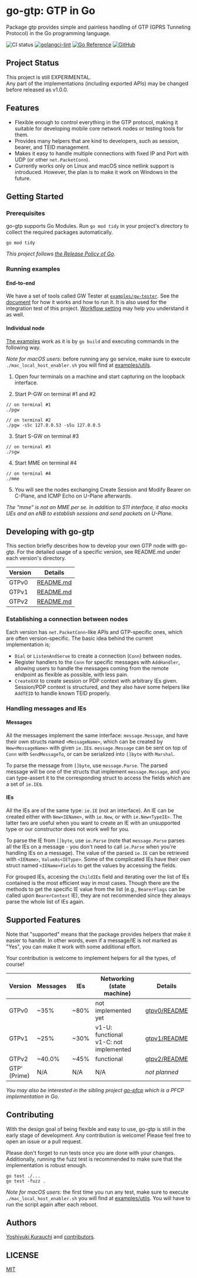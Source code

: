# go-gtp: GTP in Go

Package gtp provides simple and painless handling of GTP (GPRS Tunneling Protocol) in the Go programming language.

![CI status](https://github.com/YouShengLiu/go-gtp/actions/workflows/go.yml/badge.svg)
[![golangci-lint](https://github.com/YouShengLiu/go-gtp/actions/workflows/golangci-lint.yml/badge.svg)](https://github.com/YouShengLiu/go-gtp/actions/workflows/golangci-lint.yml)
[![Go Reference](https://pkg.go.dev/badge/github.com/YouShengLiu/go-gtp.svg)](https://pkg.go.dev/github.com/YouShengLiu/go-gtp)
[![GitHub](https://img.shields.io/github/license/mashape/apistatus.svg)](https://github.com/YouShengLiu/go-gtp/blob/master/LICENSE)

## Project Status

This project is still EXPERIMENTAL.  
Any part of the implementations (including exported APIs) may be changed before released as v1.0.0.

## Features

* Flexible enough to control everything in the GTP protocol, making it suitable for developing mobile core network nodes or testing tools for them.
* Provides many helpers that are kind to developers, such as session, bearer, and TEID management.
* Makes it easy to handle multiple connections with fixed IP and Port with UDP (or other `net.PacketConn`).
* Currently works only on Linux and macOS since netlink support is introduced. However, the plan is to make it work on Windows in the future.

## Getting Started

### Prerequisites

go-gtp supports Go Modules. Run `go mod tidy` in your project's directory to collect the required packages automatically.

```
go mod tidy
```

_This project follows [the Release Policy of Go](https://golang.org/doc/devel/release.html#policy)._

### Running examples

#### End-to-end

We have a set of tools called GW Tester at [`examples/gw-tester`](./examples/gw-tester). See the [document](./examples/gw-tester/README.md) for how it works and how to run it. It is also used for the integration test of this project. [Workflow setting](./.github/workflows/go.yml) may help you understand it as well.

#### Individual node

[The examples](examples/) work as it is by `go build` and executing commands in the following way.

*Note for macOS users*: before running any go service, make sure to execute `./mac_local_host_enabler.sh` you will find at [examples/utils](examples/utils).

1. Open four terminals on a machine and start capturing on the loopback interface.

2. Start P-GW on terminal #1 and #2
```shell-session
// on terminal #1
./pgw

// on terminal #2
./pgw -s5c 127.0.0.53 -s5u 127.0.0.5
```

3. Start S-GW on terminal #3

```shell-session
// on terminal #3
./sgw
```

4. Start MME on terminal #4

```shell-session
// on terminal #4
./mme
```

5. You will see the nodes exchanging Create Session and Modify Bearer on C-Plane, and ICMP Echo on U-Plane afterwards.

_The "mme" is not an MME per se. In addition to S11 interface, it also mocks UEs and an eNB to establish sessions and send packets on U-Plane._

## Developing with go-gtp

This section briefly describes how to develop your own GTP node with go-gtp.
For the detailed usage of a specific version, see README.md under each version's directory.

| Version | Details                      |
| ------- | ---------------------------- |
| GTPv0   | [README.md](gtpv0/README.md) |
| GTPv1   | [README.md](gtpv1/README.md) |
| GTPv2   | [README.md](gtpv2/README.md) |

### Establishing a connection between nodes

Each version has `net.PacketConn`-like APIs and GTP-specific ones, which are often version-specific.
The basic idea behind the current implementation is;

* `Dial` or `ListenAndServe` to create a connection (`Conn`) between nodes.
* Register handlers to the `Conn` for specific messages with `AddHandler`, allowing users to handle the messages coming from the remote endpoint as flexible as possible, with less pain.
* `CreateXXX` to create session or PDP context with arbitrary IEs given. Session/PDP context is structured, and they also have some helpers like `AddTEID` to handle known TEID properly.

### Handling messages and IEs

#### Messages

All the messages implement the same interface: `message.Message`, and have their own structs named `<MessageName>`, which can be created by `New<MessageName>` with given `ie.IE`s. `message.Message` can be sent on top of `Conn` with `SendMessageTo`, or can be serialized into `[]byte` with `Marshal`.

To parse the message from `[]byte`, use `message.Parse`. The parsed message will be one of the structs that implement `message.Message`, and you can type-assert it to the corresponding struct to access the fields which are a set of `ie.IE`s.

#### IEs

All the IEs are of the same type: `ie.IE` (not an interface). An IE can be created either with `New<IEName>`, with `ie.New`, or with `ie.New<TypeIE>`. The latter two are useful when you want to create an IE with an unsupported type or our constructor does not work well for you.

To parse the IE from `[]byte`, use `ie.Parse` (note that `message.Parse` parses all the IEs on a message - you don't need to call `ie.Parse` when you're handling IEs on a message). The value of the parsed `ie.IE` can be retrieved with `<IEName>`, `ValueAs<IEType>`. Some of the complicated IEs have their own struct named `<IEName>Fields` to get the values by accessing the fields.

For grouped IEs, accesing the `ChildIEs` field and iterating over the list of IEs contained is the most efficient way in most cases. Though there are the methods to get the specific IE value from the list (e.g., `BearerFlags` can be called upon `BearerContext` IE), they are not recommended since they always parse the whole list of IEs again.

## Supported Features

Note that "supported" means that the package provides helpers that make it easier to handle.
In other words, even if a message/IE is not marked as "Yes", you can make it work with some additional effort.

Your contribution is welcome to implement helpers for all the types, of course!

| Version           | Messages | IEs  | Networking (state machine)                  | Details                                                  |
| ----------------- | -------- | ---- | ------------------------------------------- | -------------------------------------------------------- |
| GTPv0             | ~35%     | ~80% | not implemented yet                         | [gtpv0/README](gtpv0/README.md#supported-features) |
| GTPv1             | ~25%     | ~30% | v1-U: functional <br> v1-C: not implemented | [gtpv1/README](gtpv1/README.md#supported-features) |
| GTPv2             | ~40.0%   | ~45% | functional                                  | [gtpv2/README](gtpv2/README.md#supported-features) |
| GTP' <br> (Prime) | N/A      | N/A  | N/A                                         | _not planned_                                            |

_You may also be interested in the sibling project [go-pfcp](https://github.com/wmnsk/go-pfcp) which is a PFCP implementation in Go._

## Contributing

With the design goal of being flexible and easy to use, go-gtp is still in the early stage of development. Any contribution is welcome! Please feel free to open an issue or a pull request.

Please don't forget to run tests once you are done with your changes. Additionally, running the fuzz test is recommended to make sure that the implementation is robust enough.

```shell-session
go test ./...
go test -fuzz .
```

*Note for macOS users*: the first time you run any test, make sure to execute `./mac_local_host_enabler.sh` you will find at [examples/utils](examples/utils). You will have to run the script again after each reboot.

## Authors

[Yoshiyuki Kurauchi](https://wmnsk.com/) and [contributors](https://github.com/YouShengLiu/go-gtp/graphs/contributors).

## LICENSE

[MIT](https://github.com/YouShengLiu/go-gtp/blob/master/LICENSE)
